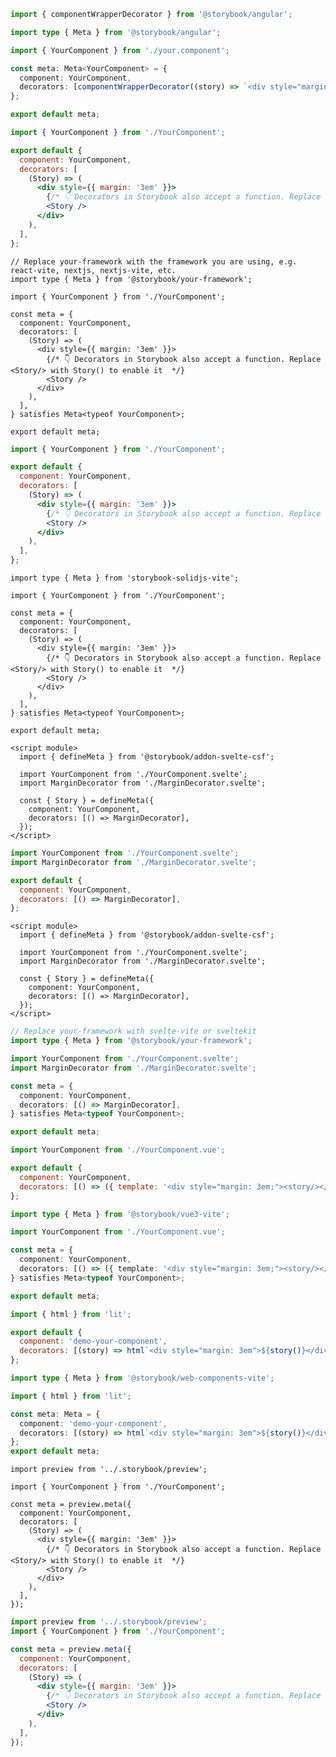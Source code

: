 ```ts filename="YourComponent.stories.ts" renderer="angular" language="ts"
import { componentWrapperDecorator } from '@storybook/angular';

import type { Meta } from '@storybook/angular';

import { YourComponent } from './your.component';

const meta: Meta<YourComponent> = {
  component: YourComponent,
  decorators: [componentWrapperDecorator((story) => `<div style="margin: 3em">${story}</div>`)],
};

export default meta;
```

```jsx filename="YourComponent.stories.js|jsx" renderer="react" language="js" tabTitle="CSF 3"
import { YourComponent } from './YourComponent';

export default {
  component: YourComponent,
  decorators: [
    (Story) => (
      <div style={{ margin: '3em' }}>
        {/* 👇 Decorators in Storybook also accept a function. Replace <Story/> with Story() to enable it  */}
        <Story />
      </div>
    ),
  ],
};
```

```tsx filename="YourComponent.stories.ts|tsx" renderer="react" language="ts" tabTitle="CSF 3"
// Replace your-framework with the framework you are using, e.g. react-vite, nextjs, nextjs-vite, etc.
import type { Meta } from '@storybook/your-framework';

import { YourComponent } from './YourComponent';

const meta = {
  component: YourComponent,
  decorators: [
    (Story) => (
      <div style={{ margin: '3em' }}>
        {/* 👇 Decorators in Storybook also accept a function. Replace <Story/> with Story() to enable it  */}
        <Story />
      </div>
    ),
  ],
} satisfies Meta<typeof YourComponent>;

export default meta;
```

```jsx filename="YourComponent.stories.js|jsx" renderer="solid" language="js"
import { YourComponent } from './YourComponent';

export default {
  component: YourComponent,
  decorators: [
    (Story) => (
      <div style={{ margin: '3em' }}>
        {/* 👇 Decorators in Storybook also accept a function. Replace <Story/> with Story() to enable it  */}
        <Story />
      </div>
    ),
  ],
};
```

```tsx filename="YourComponent.stories.ts|tsx" renderer="solid" language="ts"
import type { Meta } from 'storybook-solidjs-vite';

import { YourComponent } from './YourComponent';

const meta = {
  component: YourComponent,
  decorators: [
    (Story) => (
      <div style={{ margin: '3em' }}>
        {/* 👇 Decorators in Storybook also accept a function. Replace <Story/> with Story() to enable it  */}
        <Story />
      </div>
    ),
  ],
} satisfies Meta<typeof YourComponent>;

export default meta;
```

```svelte filename="YourComponent.stories.svelte" renderer="svelte" language="js" tabTitle="Svelte CSF"
<script module>
  import { defineMeta } from '@storybook/addon-svelte-csf';

  import YourComponent from './YourComponent.svelte';
  import MarginDecorator from './MarginDecorator.svelte';

  const { Story } = defineMeta({
    component: YourComponent,
    decorators: [() => MarginDecorator],
  });
</script>
```

```js filename="YourComponent.stories.js" renderer="svelte" language="js" tabTitle="CSF"
import YourComponent from './YourComponent.svelte';
import MarginDecorator from './MarginDecorator.svelte';

export default {
  component: YourComponent,
  decorators: [() => MarginDecorator],
};
```

```svelte filename="YourComponent.stories.svelte" renderer="svelte" language="ts" tabTitle="Svelte CSF"
<script module>
  import { defineMeta } from '@storybook/addon-svelte-csf';

  import YourComponent from './YourComponent.svelte';
  import MarginDecorator from './MarginDecorator.svelte';

  const { Story } = defineMeta({
    component: YourComponent,
    decorators: [() => MarginDecorator],
  });
</script>
```

```ts filename="YourComponent.stories.ts" renderer="svelte" language="ts" tabTitle="CSF"
// Replace your-framework with svelte-vite or sveltekit
import type { Meta } from '@storybook/your-framework';

import YourComponent from './YourComponent.svelte';
import MarginDecorator from './MarginDecorator.svelte';

const meta = {
  component: YourComponent,
  decorators: [() => MarginDecorator],
} satisfies Meta<typeof YourComponent>;

export default meta;
```

```js filename="YourComponent.stories.js" renderer="vue" language="js"
import YourComponent from './YourComponent.vue';

export default {
  component: YourComponent,
  decorators: [() => ({ template: '<div style="margin: 3em;"><story/></div>' })],
};
```

```ts filename="YourComponent.stories.ts" renderer="vue" language="ts"
import type { Meta } from '@storybook/vue3-vite';

import YourComponent from './YourComponent.vue';

const meta = {
  component: YourComponent,
  decorators: [() => ({ template: '<div style="margin: 3em;"><story/></div>' })],
} satisfies Meta<typeof YourComponent>;

export default meta;
```

```js filename="YourComponent.stories.js" renderer="web-components" language="js"
import { html } from 'lit';

export default {
  component: 'demo-your-component',
  decorators: [(story) => html`<div style="margin: 3em">${story()}</div>`],
};
```

```ts filename="YourComponent.stories.ts" renderer="web-components" language="ts"
import type { Meta } from '@storybook/web-components-vite';

import { html } from 'lit';

const meta: Meta = {
  component: 'demo-your-component',
  decorators: [(story) => html`<div style="margin: 3em">${story()}</div>`],
};
export default meta;
```

```tsx filename="YourComponent.stories.ts|tsx" renderer="react" language="ts" tabTitle="CSF Next 🧪"
import preview from '../.storybook/preview';

import { YourComponent } from './YourComponent';

const meta = preview.meta({
  component: YourComponent,
  decorators: [
    (Story) => (
      <div style={{ margin: '3em' }}>
        {/* 👇 Decorators in Storybook also accept a function. Replace <Story/> with Story() to enable it  */}
        <Story />
      </div>
    ),
  ],
});
```

<!-- JS snippets still needed while providing both CSF 3 & Next -->

```jsx filename="YourComponent.stories.js|jsx" renderer="react" language="js" tabTitle="CSF Next 🧪"
import preview from '../.storybook/preview';
import { YourComponent } from './YourComponent';

const meta = preview.meta({
  component: YourComponent,
  decorators: [
    (Story) => (
      <div style={{ margin: '3em' }}>
        {/* 👇 Decorators in Storybook also accept a function. Replace <Story/> with Story() to enable it  */}
        <Story />
      </div>
    ),
  ],
});
```
